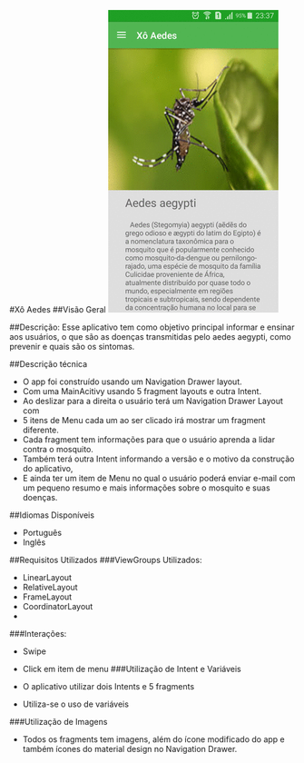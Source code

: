 #Xô Aedes
##Visão Geral
![demo](screenshots/gif_app.gif)

##Descrição:
 Esse aplicativo tem como objetivo principal informar e ensinar aos usuários, o que são as doenças transmitidas pelo aedes aegypti, como prevenir e quais são os sintomas.

##Descrição técnica
 * O app foi construído usando um Navigation Drawer layout.
 * Com uma MainAcitivy usando 5 fragment layouts e outra Intent.
 * Ao deslizar para a direita o usuário terá um Navigation Drawer Layout com
 * 5 itens de Menu cada um ao ser clicado irá mostrar um fragment diferente.
 * Cada fragment tem informações para que o usuário aprenda a lidar contra o mosquito.
 * Também terá outra Intent informando a versão e o motivo da construção do aplicativo,
 * E ainda ter um item de Menu no qual o usuário poderá enviar e-mail com um pequeno resumo e mais informações sobre o mosquito e suas doenças.
 
##Idiomas Disponíveis
 * Português 
 * Inglês

##Requisitos Utilizados
###ViewGroups Utilizados:
 * LinearLayout
 * RelativeLayout
 * FrameLayout
 * CoordinatorLayout
 * 
###Interações:
 * Swipe
 * Click em item de menu
###Utilização de Intent e Variáveis

 * O aplicativo utilizar dois Intents e 5 fragments 
 * Utiliza-se o uso de variáveis
 
###Utilização de Imagens
 * Todos os fragments tem imagens, além do ícone modificado do app e também ícones do
material design no Navigation Drawer.

